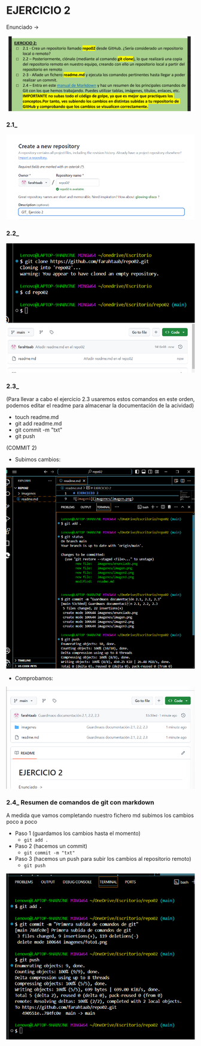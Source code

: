 # EJERCICIO 2

Enunciado ->

![ENUNCIADO](imagenes/enunciado.png)

### 2.1_ 

![Imagen1](imagenes/imagen.png)

### 2.2_

![Imagen2](imagenes/imagen2.png)
![Imagen3](imagenes/imagen3.png)

### 2.3_ 
(Para llevar a cabo el ejercicio 2.3 usaremos estos comandos en este orden, podemos editar el readme para almacenar la documentación de la acividad)

* touch readme.md
* git add readme.md
* git commit -m "txt"
* git push

(COMMIT 2)

- Subimos cambios:

![Imagen4](imagenes/imagen4.png)

- Comprobamos:

![imagen5](imagenes/imagen5.png)


### 2.4_ Resumen de comandos de git con markdown

A medida que vamos completando nuestro fichero md subimos los cambios poco a poco

+ Paso 1 (guardamos los cambios hasta el momento)
  + `git add . `
+ Paso 2 (hacemos un commit)
  + `git commit -m "txt"`
+ Paso 3 (hacemos un push para subir los cambios al repositorio remoto)
  + `git push`
  
![Imagen6](imagenes/imagen6.png)

